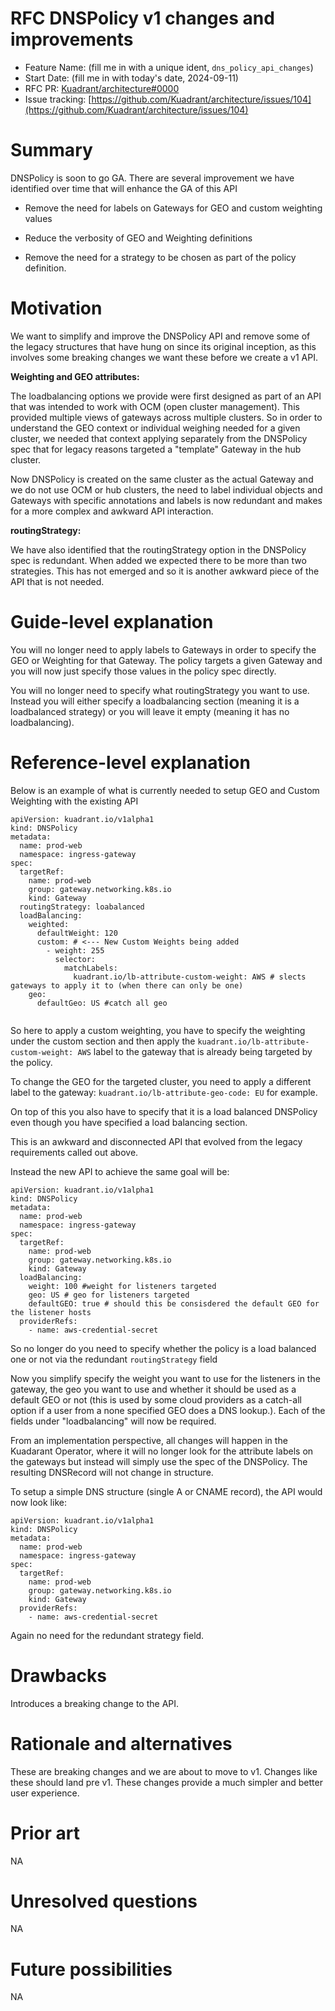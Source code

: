 # RFC DNSPolicy v1 changes and improvements

- Feature Name: (fill me in with a unique ident, `dns_policy_api_changes`)
- Start Date: (fill me in with today's date, 2024-09-11)
- RFC PR: [Kuadrant/architecture#0000](https://github.com/Kuadrant/architecture/pull/0000)
- Issue tracking: [https://github.com/Kuadrant/architecture/issues/104](https://github.com/Kuadrant/architecture/issues/104)

# Summary
[summary]: #summary

DNSPolicy is soon to go GA. There are several improvement we have identified over time that will enhance the GA of this API

- Remove the need for labels on Gateways for GEO and custom weighting values

- Reduce the verbosity of GEO and Weighting definitions

- Remove the need for a strategy to be chosen as part of the policy definition.


# Motivation
[motivation]: #motivation

We want to simplify and improve the DNSPolicy API and remove some of the legacy structures that have hung on since its original inception, as this involves some breaking changes we want these before we create a v1 API.

**Weighting and GEO attributes:**

The loadbalancing options we provide were first designed as part of an API that was intended to work with OCM (open cluster management). This provided multiple views of gateways across multiple clusters. So in order to understand the GEO context or individual weighing needed for a given cluster, we needed that context applying separately from the DNSPolicy spec that for legacy reasons targeted a "template" Gateway in the hub cluster.

Now DNSPolicy is created on the same cluster as the actual Gateway and we do not use OCM or hub clusters, the need to label individual objects and Gateways with specific annotations and labels is now redundant and makes for a more complex and awkward API interaction.

**routingStrategy:**

We have also identified that the routingStrategy option in the DNSPolicy spec is redundant. When added we expected there to be more than two strategies. This has not emerged and so it is another awkward piece of the API that is not needed.

# Guide-level explanation
[guide-level-explanation]: #guide-level-explanation

You will no longer need to apply labels to Gateways in order to specify the GEO or Weighting for that Gateway. The policy targets a given Gateway and you will now just specify those values in the policy spec directly.

You will no longer need to specify what routingStrategy you want to use. Instead you will either specify a loadbalancing section (meaning it is a loadbalanced strategy) or you will leave it empty (meaning it has no loadbalancing).

# Reference-level explanation
[reference-level-explanation]: #reference-level-explanation

Below is an example of what is currently needed to setup GEO and Custom Weighting with the existing API

```
apiVersion: kuadrant.io/v1alpha1
kind: DNSPolicy
metadata:
  name: prod-web
  namespace: ingress-gateway
spec:
  targetRef:
    name: prod-web
    group: gateway.networking.k8s.io
    kind: Gateway
  routingStrategy: loabalanced  
  loadBalancing:
    weighted:
      defaultWeight: 120
      custom: # <--- New Custom Weights being added
        - weight: 255
          selector:
            matchLabels:
              kuadrant.io/lb-attribute-custom-weight: AWS # slects gateways to apply it to (when there can only be one)
    geo: 
      defaultGeo: US #catch all geo              


```
So here to apply a custom weighting, you have to specify the weighting under the custom section and then apply the `kuadrant.io/lb-attribute-custom-weight: AWS` label to the gateway that is already being targeted by the policy. 


To change the GEO for the targeted cluster, you need to apply a different label to the gateway: `kuadrant.io/lb-attribute-geo-code: EU` for example. 

On top of this you also have to specify that it is a load balanced DNSPolicy even though you have specified a load balancing section. 

This is an awkward and disconnected API that evolved from the legacy requirements called out above.


Instead the new API to achieve the same goal will be:

```
apiVersion: kuadrant.io/v1alpha1
kind: DNSPolicy
metadata:
  name: prod-web
  namespace: ingress-gateway
spec:
  targetRef:
    name: prod-web
    group: gateway.networking.k8s.io
    kind: Gateway
  loadBalancing:
    weight: 100 #weight for listeners targeted 
    geo: US # geo for listeners targeted 
    defaultGEO: true # should this be consisdered the default GEO for the listener hosts
  providerRefs:
    - name: aws-credential-secret    
```

So no longer do you need to specify whether the policy is a load balanced one or not via the redundant `routingStrategy` field


Now you simplify specify the weight you want to use for the listeners in the gateway, the geo you want to use and whether it should be used as a default GEO or not (this is used by some cloud providers as a catch-all option if a user from a none specified GEO does a DNS lookup.). Each of the fields under "loadbalancing" will now be required.

From an implementation perspective, all changes will happen in the Kuadarant Operator, where it will no longer look for the attribute labels on the gateways but instead will simply use the spec of the DNSPolicy. The resulting DNSRecord will not change in structure. 

To setup a simple DNS structure (single A or CNAME record), the API would now look like:

```
apiVersion: kuadrant.io/v1alpha1
kind: DNSPolicy
metadata:
  name: prod-web
  namespace: ingress-gateway
spec:
  targetRef:
    name: prod-web
    group: gateway.networking.k8s.io
    kind: Gateway
  providerRefs:
    - name: aws-credential-secret    
```

Again no need for the redundant strategy field. 

# Drawbacks
[drawbacks]: #drawbacks

Introduces a breaking change to the API.

# Rationale and alternatives
[rationale-and-alternatives]: #rationale-and-alternatives

These are breaking changes and we are about to move to v1. Changes like these should land pre v1. These changes provide a much simpler and better user experience.

# Prior art
[prior-art]: #prior-art

NA

# Unresolved questions
[unresolved-questions]: #unresolved-questions

NA

# Future possibilities
[future-possibilities]: #future-possibilities

NA